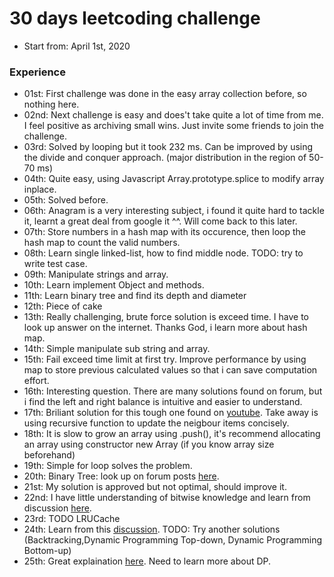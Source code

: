 # 30 days leetcoding challenge

- Start from: April 1st, 2020

### Experience

- 01st: First challenge was done in the easy array collection before, so nothing here.
- 02nd: Next challenge is easy and does't take quite a lot of time from me. I feel positive as archiving small wins. Just invite some friends to join the challenge.
- 03rd: Solved by looping but it took 232 ms. Can be improved by using the divide and conquer approach. (major distribution in the region of 50-70 ms)
- 04th: Quite easy, using Javascript Array.prototype.splice to modify array inplace.
- 05th: Solved before.
- 06th: Anagram is a very interesting subject, i found it quite hard to tackle it, learnt a great deal from google it ^^. Will come back to this later.
- 07th: Store numbers in a hash map with its occurence, then loop the hash map to count the valid numbers.
- 08th: Learn single linked-list, how to find middle node. TODO: try to write test case.
- 09th: Manipulate strings and array.
- 10th: Learn implement Object and methods.
- 11th: Learn binary tree and find its depth and diameter
- 12th: Piece of cake
- 13th: Really challenging, brute force solution is exceed time. I have to look up answer on the internet. Thanks God, i learn more about hash map.
- 14th: Simple manipulate sub string and array.
- 15th: Fail exceed time limit at first try. Improve performance by using map to store previous calculated values so that i can save computation effort.
- 16th: Interesting question. There are many solutions found on forum, but i find the left and right balance is intuitive and easier to understand.
- 17th: Briliant solution for this tough one found on [youtube](1). Take away is using recursive function to update the neigbour items concisely.
- 18th: It is slow to grow an array using .push(), it's recommend allocating an array using constructor new Array (if you know array size beforehand)
- 19th: Simple for loop solves the problem.
- 20th: Binary Tree: look up on forum posts [here](2).
- 21st: My solution is approved but not optimal, should improve it.
- 22nd: I have little understanding of bitwise knowledge and learn from discussion [here](3).
- 23rd: TODO LRUCache
- 24th: Learn from this [discussion](4). TODO: Try another solutions (Backtracking,Dynamic Programming Top-down, Dynamic Programming Bottom-up)
- 25th: Great explaination [here](5). Need to learn more about DP.

[1]:https://www.youtube.com/watch?v=CLvNe-8-6s8
[2]:https://leetcode.com/problems/construct-binary-search-tree-from-preorder-traversal/discuss?currentPage=1&orderBy=most_votes&query=
[3]:https://leetcode.com/problems/bitwise-and-of-numbers-range/discuss/56721/2-line-Solution-with-detailed-explanation
[4]:https://leetcode.com/articles/jump-game/
[5]:https://www.geeksforgeeks.org/longest-common-subsequence-dp-4/